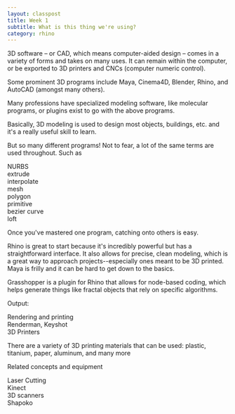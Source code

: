 ```yaml
---
layout: classpost
title: Week 1
subtitle: What is this thing we're using?
category: rhino
---
```


3D software – or CAD, which means computer-aided design – comes in a variety of forms and takes on many uses. It can remain within the computer, or be exported to 3D printers and CNCs (computer numeric control).

Some prominent 3D programs include Maya, Cinema4D, Blender, Rhino, and AutoCAD (amongst many others).

Many professions have specialized modeling software, like molecular programs, or plugins exist to go with the above programs.

Basically, 3D modeling is used to design most objects, buildings, etc. and it's a really useful skill to learn.

But so many different programs! Not to fear, a lot of the same terms are used throughout. Such as 

NURBS
<br>
extrude
<br>
interpolate
<br>
mesh
<br>
polygon
<br>
primitive
<br>
bezier curve
<br>
loft

Once you've mastered one program, catching onto others is easy. 

Rhino is great to start because it's incredibly powerful but has a straightforward interface. It also allows for precise, clean modeling, which is a great way to approach projects--especially ones meant to be 3D printed. Maya is frilly and it can be hard to get down to the basics.

Grasshopper is a plugin for Rhino that allows for node-based coding, which helps generate things like fractal objects that rely on specific algorithms.

Output:

Rendering and printing
<br>
Renderman, Keyshot
<br>
3D Printers

There are a variety of 3D printing materials that can be used: plastic, titanium, paper, aluminum, and many more

Related concepts and equipment

Laser Cutting
<br>
Kinect
<br>
3D scanners
<br>
Shapoko